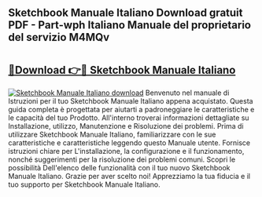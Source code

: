 ## Sketchbook Manuale Italiano Download gratuit PDF - Part-wph Italiano Manuale del proprietario del servizio M4MQv

# <h2><a href="http://dfefr8a.blite.top/?on=Sketchbook+Manuale+Italiano">🔗Download 👉🔴 Sketchbook Manuale Italiano</a></h2>

[![Sketchbook Manuale Italiano download](https://i.imgur.com/lujVjoI.png)](http://dfefr8a.blite.top/?on=Sketchbook+Manuale+Italiano)
Benvenuto nel manuale di Istruzioni per il tuo Sketchbook Manuale Italiano appena acquistato. Questa guida completa è progettata per aiutarti a padroneggiare le caratteristiche e le capacità del tuo Prodotto. All'interno troverai informazioni dettagliate su Installazione, utilizzo, Manutenzione e Risoluzione dei problemi. Prima di utilizzare Sketchbook Manuale Italiano, familiarizzare con le sue caratteristiche e caratteristiche leggendo questo Manuale utente. Fornisce istruzioni chiare per L'installazione, la configurazione e il funzionamento, nonché suggerimenti per la risoluzione dei problemi comuni. Scopri le possibilità Dell'elenco delle funzionalità con il tuo nuovo Sketchbook Manuale Italiano. Grazie per aver scelto noi! Apprezziamo la tua fiducia e il tuo supporto per Sketchbook Manuale Italiano.

